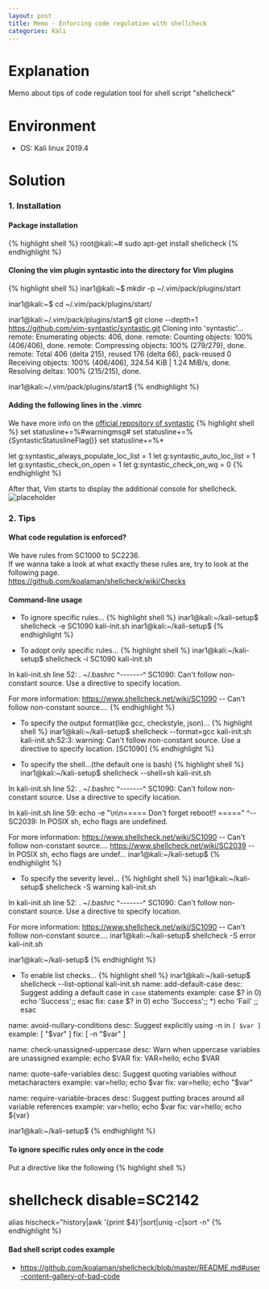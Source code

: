 ```yaml
---
layout: post
title: Memo - Enforcing code regulation with shellcheck
categories: Kali
---
```


# Explanation
Memo about tips of code regulation tool for shell script "shellcheck"

# Environment
* OS: Kali linux 2019.4

# Solution
### 1. Installation

#### Package installation
{% highlight shell %}
root@kali:~# sudo apt-get install shellcheck
{% endhighlight %}

#### Cloning the vim plugin syntastic into the directory for Vim plugins
{% highlight shell %}
inar1@kali:~$ mkdir -p ~/.vim/pack/plugins/start

inar1@kali:~$ cd ~/.vim/pack/plugins/start/

inar1@kali:~/.vim/pack/plugins/start$ git clone --depth=1 https://github.com/vim-syntastic/syntastic.git
Cloning into 'syntastic'...
remote: Enumerating objects: 406, done.
remote: Counting objects: 100% (406/406), done.
remote: Compressing objects: 100% (279/279), done.
remote: Total 406 (delta 215), reused 176 (delta 66), pack-reused 0
Receiving objects: 100% (406/406), 324.54 KiB | 1.24 MiB/s, done.
Resolving deltas: 100% (215/215), done.

inar1@kali:~/.vim/pack/plugins/start$
{% endhighlight %}

#### Adding the following lines in the .vimrc
We have more info on the <a href="https://github.com/vim-syntastic/syntastic">official repository of syntastic</a>
{% highlight shell %}
set statusline+=%#warningmsg#
set statusline+=%{SyntasticStatuslineFlag()}
set statusline+=%*

let g:syntastic_always_populate_loc_list = 1
let g:syntastic_auto_loc_list = 1
let g:syntastic_check_on_open = 1
let g:syntastic_check_on_wq = 0
{% endhighlight %}

After that, Vim starts to display the additional console for shellcheck.
![placeholder](https://inar1.github.io/public/images/2020-03-01/2020-02-29-09-03-23.png)

### 2. Tips
#### What code regulation is enforced?
We have rules from SC1000 to SC2236.<br>
If we wanna take a look at what exactly these rules are, try to look at the following page.<br>
<a href="https://github.com/koalaman/shellcheck/wiki/Checks">https://github.com/koalaman/shellcheck/wiki/Checks</a>

#### Command-line usage
* To ignore specific rules...
{% highlight shell %}
inar1@kali:~/kali-setup$ shellcheck -e SC1090 kali-init.sh
inar1@kali:~/kali-setup$ 
{% endhighlight %}

* To adopt only specific rules...
{% highlight shell %}
inar1@kali:~/kali-setup$ shellcheck -i SC1090 kali-init.sh

In kali-init.sh line 52:
. ~/.bashrc
  ^-------^ SC1090: Can't follow non-constant source. Use a directive to specify location.

For more information:
  https://www.shellcheck.net/wiki/SC1090 -- Can't follow non-constant source....
{% endhighlight %}

* To specify the output format(like gcc, checkstyle, json)...
{% highlight shell %}
inar1@kali:~/kali-setup$ shellcheck --format=gcc  kali-init.sh
kali-init.sh:52:3: warning: Can't follow non-constant source. Use a directive to specify location. [SC1090]
{% endhighlight %}

* To specify the shell...(the default one is bash)
{% highlight shell %}
inar1@kali:~/kali-setup$ shellcheck --shell=sh kali-init.sh

In kali-init.sh line 52:
. ~/.bashrc
  ^-------^ SC1090: Can't follow non-constant source. Use a directive to specify location.


In kali-init.sh line 59:
echo -e "\n\n===== Don't forget reboot!! ====="
     ^-- SC2039: In POSIX sh, echo flags are undefined.

For more information:
  https://www.shellcheck.net/wiki/SC1090 -- Can't follow non-constant source....
  https://www.shellcheck.net/wiki/SC2039 -- In POSIX sh, echo flags are undef...
inar1@kali:~/kali-setup$ 
{% endhighlight %}

* To specify the severity level...
{% highlight shell %}
inar1@kali:~/kali-setup$ shellcheck -S warning kali-init.sh

In kali-init.sh line 52:
. ~/.bashrc
  ^-------^ SC1090: Can't follow non-constant source. Use a directive to specify location.

For more information:
  https://www.shellcheck.net/wiki/SC1090 -- Can't follow non-constant source....
inar1@kali:~/kali-setup$ shellcheck -S error kali-init.sh

inar1@kali:~/kali-setup$
{% endhighlight %}

* To enable list checks...
{% highlight shell %}
inar1@kali:~/kali-setup$ shellcheck --list-optional kali-init.sh
name:    add-default-case
desc:    Suggest adding a default case in `case` statements
example: case $? in 0) echo 'Success';; esac
fix:     case $? in 0) echo 'Success';; *) echo 'Fail' ;; esac

name:    avoid-nullary-conditions
desc:    Suggest explicitly using -n in `[ $var ]`
example: [ "$var" ]
fix:     [ -n "$var" ]

name:    check-unassigned-uppercase
desc:    Warn when uppercase variables are unassigned
example: echo $VAR
fix:     VAR=hello; echo $VAR

name:    quote-safe-variables
desc:    Suggest quoting variables without metacharacters
example: var=hello; echo $var
fix:     var=hello; echo "$var"

name:    require-variable-braces
desc:    Suggest putting braces around all variable references
example: var=hello; echo $var
fix:     var=hello; echo ${var}

inar1@kali:~/kali-setup$
{% endhighlight %}


#### To ignore specific rules only once in the code
Put a directive like the following
{% highlight shell %}
# shellcheck disable=SC2142
alias hischeck="history|awk '{print \$4}'|sort|uniq -c|sort -n"
{% endhighlight %}


#### Bad shell script codes example
* <a href="https://github.com/koalaman/shellcheck/blob/master/README.md#user-content-gallery-of-bad-code">https://github.com/koalaman/shellcheck/blob/master/README.md#user-content-gallery-of-bad-code</a>
